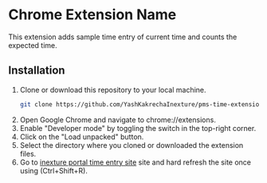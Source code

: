 # Chrome Extension Name
This extension adds sample time entry of current time and counts the expected time.

## Installation
1. Clone or download this repository to your local machine.
   ```bash
   git clone https://github.com/YashKakrechaInexture/pms-time-extension/
   ```
2. Open Google Chrome and navigate to chrome://extensions.
3. Enable "Developer mode" by toggling the switch in the top-right corner.
4. Click on the "Load unpacked" button.
5. Select the directory where you cloned or downloaded the extension files.
6. Go to [inexture portal time entry site](https://portal.inexture.com/time-entry) site and hard refresh the site once using (Ctrl+Shift+R).
